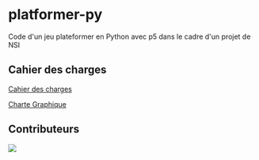 # platformer-py

Code d'un jeu plateformer en Python avec p5 dans le cadre d'un projet de NSI

## Cahier des charges

[Cahier des charges](./cdc.md)

[Charte Graphique](./charte%20graphique.md)

## Contributeurs

<a href="https://github.com/Greensky-NSI/platformer-py/graphs/contributors">
  <img src="https://contrib.rocks/image?repo=Greensky-NSI/platformer-py" />
</a>
